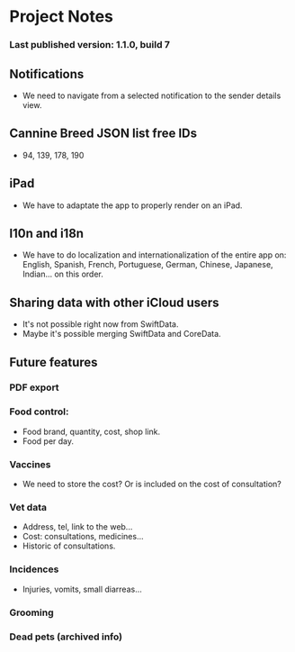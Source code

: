 # Project Notes

### Last published version: 1.1.0, build 7

## Notifications
- We need to navigate from a selected notification to the sender details view.

## Cannine Breed JSON list free IDs
- 94, 139, 178, 190


## iPad
- We have to adaptate the app to properly render on an iPad.


## l10n and i18n
- We have to do localization and internationalization of the entire app on: English, Spanish, French, Portuguese, German, Chinese, Japanese, Indian... on this order.


## Sharing data with other iCloud users
- It's not possible right now from SwiftData.
- Maybe it's possible merging SwiftData and CoreData.


## Future features

### PDF export

### Food control:
- Food brand, quantity, cost, shop link.
- Food per day.

### Vaccines
- We need to store the cost? Or is included on the cost of consultation?

### Vet data
- Address, tel, link to the web...
- Cost: consultations, medicines...
- Historic of consultations.

### Incidences
- Injuries, vomits, small diarreas...

### Grooming

### Dead pets (archived info)

